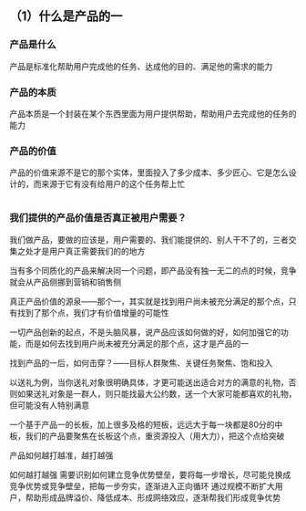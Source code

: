 ## **（1）什么是产品的一**
### **产品是什么**
产品是标准化帮助用户完成他的任务、达成他的目的、满足他的需求的能力

### **产品的本质**
产品本质是一个封装在某个东西里面为用户提供帮助，帮助用户去完成他的任务的能力

### **产品的价值**
产品的价值来源不是它的那个实体，里面投入了多少成本、多少匠心、它是怎么设计的，而来源于它有没有给用户的这个任务帮上忙

![]()

### **我们提供的产品价值是否真正被用户需要？**
我们做产品，要做的应该是，用户需要的、我们能提供的、别人干不了的，三者交集之处才是用户真正需要我们的的地方


当有多个同质化的产品来解决同一个问题，即产品没有独一无二的点的时候，竞争就会从产品侧挪到营销和销售侧

真正产品价值的源泉——那个一，其实就是找到用户尚未被充分满足的那个点，只有找到了那个点，我们才有价值增量的可能性

一切产品创新的起点，不是头脑风暴，说产品应该如何做的好，如何加强它的功能，而是如何去找到用户尚未被充分满足的那个点，这才是产品的一

找到产品的一后，如何击穿？——目标人群聚焦、关键任务聚焦、饱和投入



以送礼为例，当你送礼对象很明确具体，才更可能送出适合对方的满意的礼物，否则如果送礼对象是一群人，则只能找最大公约数，送一个大家可能都喜欢的礼物，但可能没有人特别满意

一个基于产品一的长板，加上很多及格的短板，远远大于每一块都是80分的中板，我们的产品要聚焦在长板这个点，重资源投入（用大力），把这个点给突破






产品如何越打越准，越打越强








如何越打越强
需要识别如何建立竞争优势壁垒，要将每一步增长，尽可能兑换成竞争优势或竞争壁垒，把每一步夯实，逐渐进入正向循环
通过规模不断扩大用户，帮助形成品牌溢价、降低成本、形成网络效应，逐渐帮我们形成竞争优势